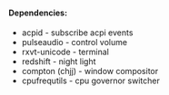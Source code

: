 #### Dependencies:
- acpid - subscribe acpi events
- pulseaudio - control volume
- rxvt-unicode - terminal
- redshift - night light
- compton (chjj) - window compositor
- cpufrequtils - cpu governor switcher
